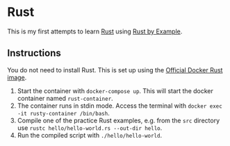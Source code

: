 # Rust

This is my first attempts to learn [Rust](https://www.rust-lang.org/) using [Rust by Example](https://doc.rust-lang.org/stable/rust-by-example/).

## Instructions

You do not need to install Rust.  This is set up using the [Official Docker Rust image](https://hub.docker.com/_/rust).

1. Start the container with `docker-compose up`. This will start the docker container named `rust-container`.
2. The container runs in stdin mode.  Access the terminal with `docker exec -it rusty-container /bin/bash`.
3. Compile one of the practice Rust examples, e.g. from the `src` directory use `rustc hello/hello-world.rs --out-dir hello`.
4. Run the compiled script with `./hello/hello-world`.